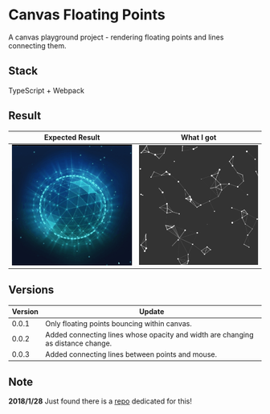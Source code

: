 # Canvas Floating Points

A canvas playground project - rendering floating points and lines connecting them.

## Stack
TypeScript + Webpack

## Result
Expected Result | What I got
---|---
![Expected Result](./screenshots/expected.gif)|![What I got](./screenshots/demo.gif)


## Versions

Version | Update
---|---
0.0.1 | Only floating points bouncing within canvas.
0.0.2 | Added connecting lines whose opacity and width are changing as distance change.
0.0.3 | Added connecting lines between points and mouse.

## Note

**2018/1/28** Just found there is a [repo](https://github.com/VincentGarreau/particles.js) dedicated for this!
